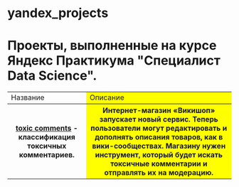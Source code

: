 # yandex_projects
<h1>Проекты, выполненные на курсе Яндекс Практикума "Специалист Data Science".</h1>

<table>
  <tr>
    <td>Название</td>
    <td style="background-color: yellow">Описание</td>
  </tr>
  <tr>
    <th><a href='toxic_comm.ipynb'>toxic comments</a> - классификация токсичных комментариев.</th>
    <th style="background-color: yellow">Интернет-магазин «Викишоп» запускает новый сервис. Теперь пользователи могут редактировать и дополнять описания товаров, как в вики-сообществах. Магазину нужен инструмент, который будет искать токсичные комментарии и отправлять их на модерацию.</th>
  </tr>
</table>
